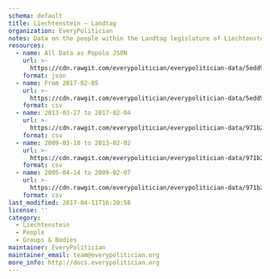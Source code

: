 ```yaml
---
schema: default
title: Liechtenstein — Landtag
organization: EveryPolitician
notes: Data on the people within the Landtag legislature of Liechtenstein.
resources:
  - name: All Data as Popolo JSON
    url: >-
      https://cdn.rawgit.com/everypolitician/everypolitician-data/5edd9ac1cd6cb0a0204cd197e030c83107eb05f9/data/Liechtenstein/Landtag/ep-popolo-v1.0.json
    format: json
  - name: From 2017-02-05
    url: >-
      https://cdn.rawgit.com/everypolitician/everypolitician-data/5edd9ac1cd6cb0a0204cd197e030c83107eb05f9/data/Liechtenstein/Landtag/term-2017.csv
    format: csv
  - name: 2013-03-27 to 2017-02-04
    url: >-
      https://cdn.rawgit.com/everypolitician/everypolitician-data/971b2cc693f8ff97c8f7d0da6b2221fe616effc8/data/Liechtenstein/Landtag/term-2013.csv
    format: csv
  - name: 2009-03-18 to 2013-02-02
    url: >-
      https://cdn.rawgit.com/everypolitician/everypolitician-data/971b2cc693f8ff97c8f7d0da6b2221fe616effc8/data/Liechtenstein/Landtag/term-2009.csv
    format: csv
  - name: 2005-04-14 to 2009-02-07
    url: >-
      https://cdn.rawgit.com/everypolitician/everypolitician-data/971b2cc693f8ff97c8f7d0da6b2221fe616effc8/data/Liechtenstein/Landtag/term-2005.csv
    format: csv
last_modified: 2017-04-11T16:20:58
license: ''
category:
  - Liechtenstein
  - People
  - Groups & Bodies
maintainer: EveryPolitician
maintainer_email: team@everypolitician.org
more_info: http://docs.everypolitician.org
---
```

